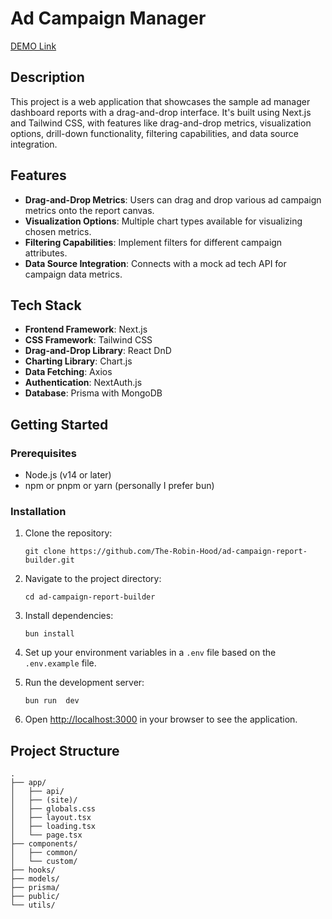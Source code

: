 # Ad Campaign Manager

[DEMO Link](https://ad-campaign-manager.vercel.app)

## Description

This project is a web application that showcases the sample ad manager dashboard reports with a drag-and-drop interface. It's built using Next.js and Tailwind CSS, with features like drag-and-drop metrics, visualization options, drill-down functionality, filtering capabilities, and data source integration.

## Features

- **Drag-and-Drop Metrics**: Users can drag and drop various ad campaign metrics onto the report canvas.
- **Visualization Options**: Multiple chart types available for visualizing chosen metrics.
- **Filtering Capabilities**: Implement filters for different campaign attributes.
- **Data Source Integration**: Connects with a mock ad tech API for campaign data metrics.

## Tech Stack

- **Frontend Framework**: Next.js
- **CSS Framework**: Tailwind CSS
- **Drag-and-Drop Library**: React DnD
- **Charting Library**: Chart.js
- **Data Fetching**: Axios
- **Authentication**: NextAuth.js
- **Database**: Prisma with MongoDB

## Getting Started

### Prerequisites

- Node.js (v14 or later)
- npm or pnpm or yarn (personally I prefer bun)

### Installation

1. Clone the repository:
   ```
   git clone https://github.com/The-Robin-Hood/ad-campaign-report-builder.git
   ```

2. Navigate to the project directory:
   ```
   cd ad-campaign-report-builder
   ```

3. Install dependencies:
   ```
   bun install
   ```

4. Set up your environment variables in a `.env` file based on the `.env.example` file.

5. Run the development server:
   ```
   bun run  dev
   ```

6. Open [http://localhost:3000](http://localhost:3000) in your browser to see the application.

## Project Structure

```
.
├── app/
│   ├── api/
│   ├── (site)/
│   ├── globals.css
│   ├── layout.tsx
│   ├── loading.tsx
│   └── page.tsx
├── components/
│   ├── common/
│   └── custom/
├── hooks/
├── models/
├── prisma/
├── public/
└── utils/
```
